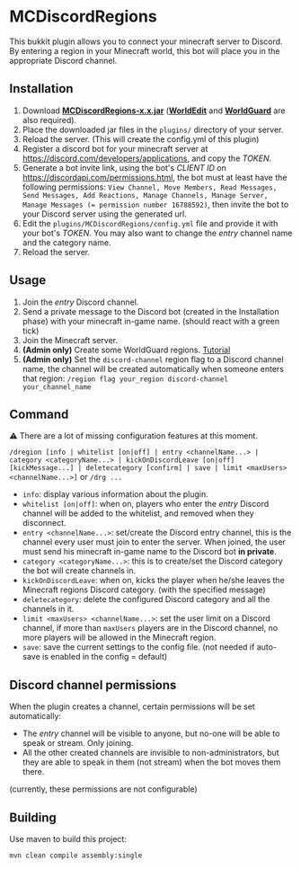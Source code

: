 # MCDiscordRegions

This bukkit plugin allows you to connect your minecraft server to Discord. By entering a region in your Minecraft world, this bot will place you in the appropriate Discord channel.

## Installation

1. Download [**MCDiscordRegions-x.x.jar**](https://github.com/CodeStix/MCDiscordRegions/releases/latest) ([**WorldEdit**](https://dev.bukkit.org/projects/worldedit) and [**WorldGuard**](https://dev.bukkit.org/projects/worldguard) are also required).
2. Place the downloaded jar files in the `plugins/` directory of your server.
3. Reload the server. (This will create the config.yml of this plugin)
4. Register a discord bot for your minecraft server at https://discord.com/developers/applications, and copy the _TOKEN_.
5. Generate a bot invite link, using the bot's _CLIENT ID_ on https://discordapi.com/permissions.html, the bot must at least have the following permissions: `View Channel, Move Members, Read Messages, Send Messages, Add Reactions, Manage Channels, Manage Server, Manage Messages (= permission number 16788592)`, then invite the bot to your Discord server using the generated url.
6. Edit the `plugins/MCDiscordRegions/config.yml` file and provide it with your bot's _TOKEN_. You may also want to change the _entry_ channel name and the category name.
7. Reload the server.

## Usage

1. Join the _entry_ Discord channel.
2. Send a private message to the Discord bot (created in the Installation phase) with your minecraft in-game name. (should react with a green tick)
3. Join the Minecraft server.
4. __(Admin only)__ Create some WorldGuard regions. [Tutorial](https://worldguard.enginehub.org/en/latest/regions/quick-start/)
5. __(Admin only)__ Set the `discord-channel` region flag to a Discord channel name, the channel will be created automatically when someone enters that region:
   `/region flag your_region discord-channel your_channel_name`

## Command

⚠️ There are a lot of missing configuration features at this moment.

`/dregion [info | whitelist [on|off] | entry <channelName...> | category <categoryName...> | kickOnDiscordLeave [on|off] [kickMessage...] | deletecategory [confirm] | save | limit <maxUsers> <channelName...>]`
or `/drg ...`

-   `info`: display various information about the plugin.
-   `whitelist [on|off]`: when on, players who enter the _entry_ Discord channel will be added to the whitelist, and removed when they disconnect.
-   `entry <channelName...>`: set/create the Discord entry channel, this is the channel every user must join to enter the server. When joined, the user must send his minecraft in-game name to the Discord bot **in private**.
-   `category <categoryName...>`: this is to create/set the Discord category the bot will create channels in.
-   `kickOnDiscordLeave`: when on, kicks the player when he/she leaves the Minecraft regions Discord category. (with the specified message)
-   `deletecategory`: delete the configured Discord category and all the channels in it.
-   `limit <maxUsers> <channelName...>`: set the user limit on a Discord channel, if more than `maxUsers` players are in the Discord channel, no more players will be allowed in the Minecraft region. 
-   `save`: save the current settings to the config file. (not needed if auto-save is enabled in the config = default)

## Discord channel permissions

When the plugin creates a channel, certain permissions will be set automatically:

- The _entry_ channel will be visible to anyone, but no-one will be able to speak or stream. Only joining.
- All the other created channels are invisible to non-administrators, but they are able to speak in them (not stream) when the bot moves them there.

(currently, these permissions are not configurable)

## Building

Use maven to build this project:

```
mvn clean compile assembly:single
```
